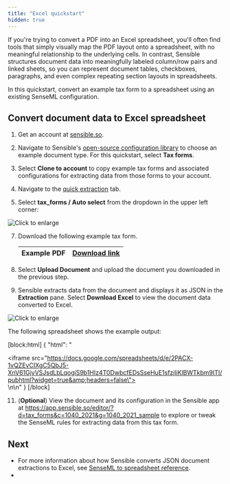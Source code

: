 ```yaml
---
title: "Excel quickstart"
hidden: true
---
```




If you're trying to convert a PDF into an Excel spreadsheet, you'll often find tools that simply visually map the PDF layout onto a spreadsheet, with no meaningful relationship to the underlying cells. In contrast, Sensible structures document data into meaningfully labeled column/row pairs and linked sheets, so you can represent document tables, checkboxes, paragraphs, and even complex repeating section layouts in spreadsheets.

In this quickstart, convert an example tax form to a spreadsheet using an existing SenseML configuration. 

Convert document data to Excel spreadsheet
----

1. Get an account at [sensible.so](https://app.sensible.so/register).

2. Navigate to Sensible's [open-source configuration library](https://app.sensible.so/library/) to choose an example document type. For this quickstart, select **Tax forms**.

3. Select **Clone to account** to copy example tax forms and associated configurations for extracting data from those forms to your account.

4. Navigate to the [quick extraction](https://app.sensible.so/library/) tab.

5. Select **tax_forms / Auto select** from the dropdown in the upper left corner:

![Click to enlarge](https://raw.githubusercontent.com/sensible-hq/sensible-docs/main/readme-sync/assets/v0/images/final/excel_quickstart_1.png)

7. Download the following example tax form. 

   | Example PDF | [Download link](https://github.com/sensible-hq/sensible-configuration-library/raw/main/tax_forms/1040/2021/1040_2021_sample.pdf) |
   | ----------- | ------------------------------------------------------------ |

8. Select **Upload Document** and upload the document you downloaded in the previous step.

9. Sensible extracts data from the document and displays it as JSON in the **Extraction** pane. Select **Download Excel** to view the document data converted to Excel.

![Click to enlarge](https://raw.githubusercontent.com/sensible-hq/sensible-docs/main/readme-sync/assets/v0/images/final/excel_quickstart_2.png)

  The following spreadsheet shows the example output:


[block:html]
{
  "html": "<div><iframe src=\"https://docs.google.com/spreadsheets/d/e/2PACX-1vQZEvCIXgC5QbJ5-XnV61GjyVSJsdLbLqogiS9b1HIz4T0DwbcfEDsSseHuE1sfzjliKlBWTkbm9ITI/pubhtml?widget=true&amp;headers=false\"></iframe></div>\n\n<style></style>"
}
[/block]



11. (**Optional**) View the document and its configuration in the Sensible app at https://app.sensible.so/editor/?d=tax_forms&c=1040_2021&g=1040_2021_sample to explore or tweak the SenseML rules for extracting data from this tax form.

Next
----

- For more information about how Sensible converts JSON document extractions to Excel, see [SenseML to spreadsheet reference](doc:excel-reference).
- 





